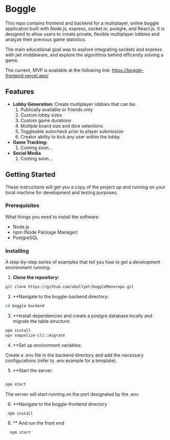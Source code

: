 # Boggle

This repo contains frontend and backend for a multiplayer, online boggle application built with Node.js, express, socket.io, postgre, and React.js. It is designed to allow users to create private, flexible multiplayer lobbies and analyze their previous game statistics.

The main educational goal was to explore integrating sockets and express with jwt middleware, and explore the algorithms behind efficently solving a game. 

The current, MVP is available at the following link: https://boggle-frontend.vercel.app/
 

## Features

- **Lobby Generation:**  Create multiplayer lobbies that can be:
    1. Publically available or friends only
    2. Custom lobby sizes
    3. Custom game durations
    4. Multiple board size and dice selections
    5. Toggleable autocheck prior to player submission
    6. Creator ability to kick any user within the lobby
- **Game Tracking:**
    1. Coming soon...
- **Social Media**
    1. Coming soon...

## Getting Started

These instructions will get you a copy of the project up and running on your local machine for development and testing purposes.

### Prerequisites

What things you need to install the software:

- Node.js
- npm (Node Package Manager)
- PostgreSQL

### Installing

A step-by-step series of examples that tell you how to get a development environment running:

1. **Clone the repository:**
  
  ```bash
  git clone https://github.com/akullyot/boggleMonorepo.git
  ```

2. **Navigate to the boggle-backend directory:

  ```bash
  cd boggle-backend
  ```
3. **Install dependencies and create a postgre database locally and migrate the table structure:

  ```bash
  npm install
  npx sequelize-cli::migrate
  ```
4. **Set up environment variables:

Create a .env file in the backend directory and add the necessary configurations (refer to .env.example for a template).

5. **Start the server:

  ```bash

  npm start
  ```

The server will start running on the port designated by the .env.

6. **Navigate to the boggle-frontend directory
   
 ```bash
  npm install
  ```

8. ** And run the front end

```bash
  npm start
```








